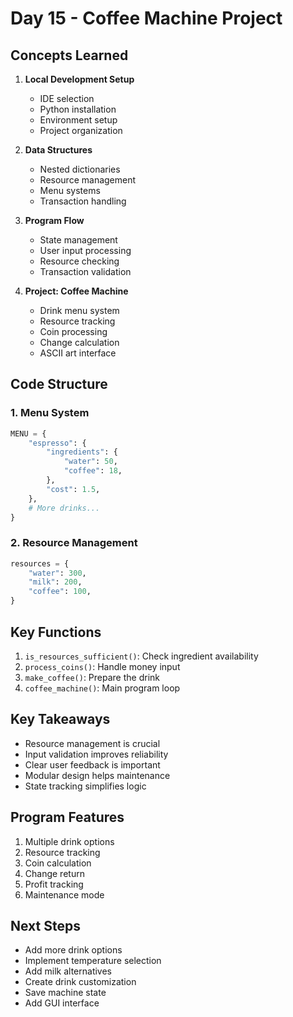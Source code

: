 # Day 15 - Coffee Machine Project

## Concepts Learned
1. **Local Development Setup**
   - IDE selection
   - Python installation
   - Environment setup
   - Project organization

2. **Data Structures**
   - Nested dictionaries
   - Resource management
   - Menu systems
   - Transaction handling

3. **Program Flow**
   - State management
   - User input processing
   - Resource checking
   - Transaction validation

4. **Project: Coffee Machine**
   - Drink menu system
   - Resource tracking
   - Coin processing
   - Change calculation
   - ASCII art interface

## Code Structure
### 1. Menu System
```python
MENU = {
    "espresso": {
        "ingredients": {
            "water": 50,
            "coffee": 18,
        },
        "cost": 1.5,
    },
    # More drinks...
}
```

### 2. Resource Management
```python
resources = {
    "water": 300,
    "milk": 200,
    "coffee": 100,
}
```

## Key Functions
1. `is_resources_sufficient()`: Check ingredient availability
2. `process_coins()`: Handle money input
3. `make_coffee()`: Prepare the drink
4. `coffee_machine()`: Main program loop

## Key Takeaways
- Resource management is crucial
- Input validation improves reliability
- Clear user feedback is important
- Modular design helps maintenance
- State tracking simplifies logic

## Program Features
1. Multiple drink options
2. Resource tracking
3. Coin calculation
4. Change return
5. Profit tracking
6. Maintenance mode

## Next Steps
- Add more drink options
- Implement temperature selection
- Add milk alternatives
- Create drink customization
- Save machine state
- Add GUI interface

